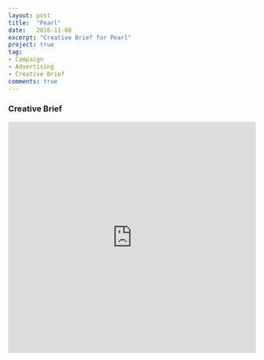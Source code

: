 ```yaml
---
layout: post
title:  "Pearl"
date:   2016-11-08
excerpt: "Creative Brief for Pearl"
project: true
tag:
- Campaign
- Advertising
- Creative Brief
comments: true
---
```


### Creative Brief 
<style>
.responsive-wrap iframe{ max-width: 100%;}
</style>
<div class="responsive-wrap">
	<iframe src="https://docs.google.com/document/d/15AEqnj4vo5NxbLuPQL5jj4Tf6Hn4tUPWK5VaeutaFFc/pub?embedded=true"  frameborder="0" width="960" height="469" allowfullscreen="true" mozallowfullscreen="true" webkitallowfullscreen="true" ></iframe>
</div>
